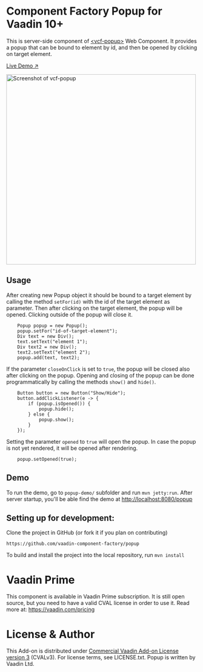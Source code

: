 # Component Factory Popup for Vaadin 10+

This is server-side component of [&lt;vcf-popup&gt;](https://github.com/vaadin-component-factory/vcf-popup) Web Component.
It provides a popup that can be bound to element by id, and then be opened by clicking on target element. 

[Live Demo ↗](https://incubator.app.fi/popup-demo/popup)

<img src="https://raw.githubusercontent.com/vaadin/incubator-popup/master/screenshot.png" width="500" alt="Screenshot of vcf-popup">

## Usage
After creating new Popup object it should be bound to a target element by calling the method
`setFor(id)` with the id of the target element as parameter. Then after clicking on the target element, the popup will be opened. 
Clicking outside of the popup will close it.
 
```
    Popup popup = new Popup();
    popup.setFor("id-of-target-element");
    Div text = new Div();
    text.setText("element 1");
    Div text2 = new Div();
    text2.setText("element 2");
    popup.add(text, text2);
```
If the parameter `closeOnClick` is set to `true`, the popup will be closed also after clicking on the popup.
Opening and closing of the popup can be done programmatically by calling the methods `show()` and `hide()`.
```
    Button button = new Button("Show/Hide");
    button.addClickListener(e -> {
        if (popup.isOpened()) {
            popup.hide();
        } else {
            popup.show();
        }
    });
```  
Setting the parameter `opened` to `true` will open the popup. In case the popup is not yet rendered, it will be opened after rendering.
```
    popup.setOpened(true);
```


## Demo
To run the demo, go to `popup-demo/` subfolder and run `mvn jetty:run`.
After server startup, you'll be able find the demo at [http://localhost:8080/popup](http://localhost:8080/popup)


## Setting up for development:
Clone the project in GitHub (or fork it if you plan on contributing)
```
https://github.com/vaadin-component-factory/popup
```
To build and install the project into the local repository, run 
```mvn install ```

# Vaadin Prime
This component is available in Vaadin Prime subscription. It is still open source, but you need to have a valid CVAL license in order to use it. Read more at: https://vaadin.com/pricing

# License & Author
This Add-on is distributed under [Commercial Vaadin Add-on License version 3](http://vaadin.com/license/cval-3) (CVALv3). For license terms, see LICENSE.txt.
Popup is written by Vaadin Ltd.
